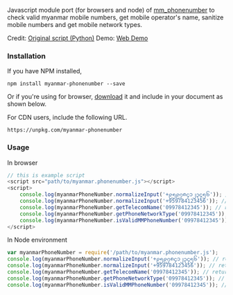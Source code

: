 Javascript module port (for browsers and node) of [mm_phonenumber](https://github.com/Melomap/mm_phonenumber) to check valid myanmar mobile numbers, get mobile operator's name, sanitize mobile numbers and get mobile network types.

Credit: [Original script (Python)](https://github.com/Melomap/mm_phonenumber)
Demo: [Web Demo](https://kaungmyatlwin.github.io/myanmar-phonenumber)

### Installation

If you have NPM installed,

`npm install myanmar-phonenumber --save`

Or if you're using for browser, [download](https://raw.githubusercontent.com/kaungmyatlwin/myanmar-phonenumber-js/master/myanmar.phonenumber.js) it and include in your document as shown below.

For CDN users, include the following URL.

`https://unpkg.com/myanmar-phonenumber`

### Usage

In browser
```javascript
// this is example script
<script src="path/to/myanmar.phonenumber.js"></script>
<script>
    console.log(myanmarPhoneNumber.normalizeInput('+၉၅၉၇၈၄၁၂၃၄၅၆')); // returns 09784123456
    console.log(myanmarPhoneNumber.normalizeInput('+959784123456')); // returns 09784123456
    console.log(myanmarPhoneNumber.getTelecomName('09978412345')); // returns Ooredoo
    console.log(myanmarPhoneNumber.getPhoneNetworkType('09978412345')); // returns GSM
    console.log(myanmarPhoneNumber.isValidMMPhoneNumber('09978412345')); // returns true if it meets Myanmar Phone Number conditions
</script>
```

In Node environment

```javascript
var myanmarPhoneNumber = require('/path/to/myanmar.phonenumber.js');
console.log(myanmarPhoneNumber.normalizeInput('+၉၅၉၇၈၄၁၂၃၄၅၆')); // returns 09784123456
console.log(myanmarPhoneNumber.normalizeInput('+959784123456')); // returns 09784123456
console.log(myanmarPhoneNumber.getTelecomName('09978412345')); // returns Ooredoo
console.log(myanmarPhoneNumber.getPhoneNetworkType('09978412345')); // returns GSM
console.log(myanmarPhoneNumber.isValidMMPhoneNumber('09978412345')); // returns true if it meets Myanmar Phone Number conditions
```
